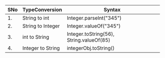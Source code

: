 |__SNo__| __TypeConversion__ | __Syntax__ |
|-------|------------------|-------------------------|
|    1. | String to int    |  Integer.parseInt("345")|
|    2. | String to Integer| Integer.valueOf("345")  |
|    3. | int to String | Integer.toString(56), String.valueOf(85)  |
|    4. | Integer to String| integerObj.toString()  |

